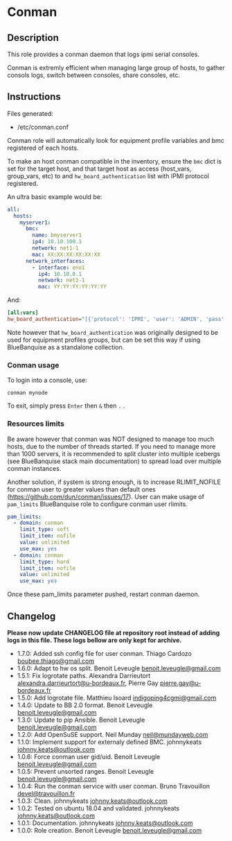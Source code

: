 # Conman

## Description

This role provides a conman daemon that logs ipmi serial consoles.

Conman is extremly efficient when managing large group of hosts, to gather consols logs, switch between consoles, share consoles, etc.

## Instructions

Files generated:

* /etc/conman.conf

Conman role will automatically look for equipment profile variables and bmc registered of each hosts.

To make an host conman compatible in the inventory, ensure the `bmc` dict is set for the target host, and that target host as access (host_vars, group_vars, etc) to and `hw_board_authentication` list with IPMI protocol registered.

An ultra basic example would be:

```yaml
all:
  hosts:
    myserver1:
      bmc:
        name: bmyserver1
        ip4: 10.10.100.1
        network: net1-1
        mac: XX:XX:XX:XX:XX:XX
      network_interfaces:
        - interface: eno1
          ip4: 10.10.0.1
          network: net1-1
          mac: YY:YY:YY:YY:YY:YY
```

And:

```ini
[all:vars]
hw_board_authentication="[{'protocol': 'IPMI', 'user': 'ADMIN', 'pass': 'ADMIN'}]"
```

Note however that `hw_board_authentication` was originally designed to be used for equipment profiles groups, but can be set this way if using BlueBanquise as a standalone collection.

### Conman usage

To login into a console, use:

```
conman mynode
```

To exit, simply press `Enter` then `&` then `.` .

### Resources limits

Be aware however that conman was NOT designed to manage too much hosts, due to the number of threads started. If you need to manage more than 1000 servers, it is recommended to split cluster into multiple icebergs (see BlueBanquise stack main documentation) to spread load over multiple conman instances.

Another solution, if system is strong enough, is to increase RLIMIT_NOFILE for conman user to greater values than default ones (https://github.com/dun/conman/issues/17). User can make usage of `pam_limits` BlueBanquise role to configure conman user rlimits.

```yaml
pam_limits:
  - domain: conman
    limit_type: soft
    limit_item: nofile
    value: unlimited
    use_max: yes
  - domain: conman
    limit_type: hard
    limit_item: nofile
    value: unlimited
    use_max: yes
```

Once these pam_limits parameter pushed, restart conman daemon.

## Changelog

**Please now update CHANGELOG file at repository root instead of adding logs in this file.
These logs bellow are only kept for archive.**

* 1.7.0: Added ssh config file for user conman. Thiago Cardozo <boubee.thiago@gmail.com>
* 1.6.0: Adapt to hw os split. Benoit Leveugle <benoit.leveugle@gmail.com>
* 1.5.1: Fix logrotate paths. Alexandra Darrieutort <alexandra.darrieurtort@u-bordeaux.fr>, Pierre Gay <pierre.gay@u-bordeaux.fr>
* 1.5.0: Add logrotate file. Matthieu Isoard <indigoping4cgmi@gmail.com>
* 1.4.0: Update to BB 2.0 format. Benoit Leveugle <benoit.leveugle@gmail.com>
* 1.3.0: Update to pip Ansible. Benoit Leveugle <benoit.leveugle@gmail.com>
* 1.2.0: Add OpenSuSE support. Neil Munday <neil@mundayweb.com>
* 1.1.0: Implement support for externaly defined BMC. johnnykeats <johnny.keats@outlook.com>
* 1.0.6: Force conman user gid/uid. Benoit Leveugle <benoit.leveugle@gmail.com>
* 1.0.5: Prevent unsorted ranges. Benoit Leveugle <benoit.leveugle@gmail.com>
* 1.0.4: Run the conman service with user conman. Bruno Travouillon <devel@travouillon.fr>
* 1.0.3: Clean. johnnykeats <johnny.keats@outlook.com>
* 1.0.2: Tested on ubuntu 18.04 and validated. johnnykeats <johnny.keats@outlook.com>
* 1.0.1: Documentation. johnnykeats <johnny.keats@outlook.com>
* 1.0.0: Role creation. Benoit Leveugle <benoit.leveugle@gmail.com>
